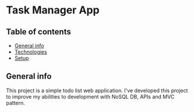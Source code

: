 # Task Manager App

## Table of contents

- [General info](#general-info)
- [Technologies](#technologies)
- [Setup](#setup)

## General info

This project is a simple todo list web application. I've developed this project to improve my abilities to development with NoSQL DB, APIs and MVC pattern.
